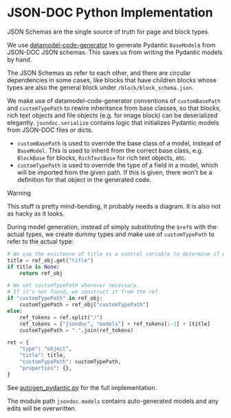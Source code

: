 # JSON-DOC Python Implementation

JSON Schemas are the single source of truth for page and block types.

We use [datamodel-code-generator](https://koxudaxi.github.io/datamodel-code-generator) to generate Pydantic `BaseModel`s from JSON-DOC JSON schemas. This saves us from writing the Pydantic models by hand.

The JSON Schemas as refer to each other, and there are circular dependencies in some cases, like blocks that have children blocks whose types are also the general block under `/block/block_schema.json`.

We make use of datamodel-code-generator conventions of `customBasePath` and `customTypePath` to rewire inheritance from base classes, so that blocks, rich text objects and file objects (e.g. for image block) can be deserialized elegantly. `jsondoc.serialize` contains logic that initializes Pydantic models from JSON-DOC files or dicts.

- `customBasePath` is used to override the base class of a model, instead of `BaseModel`. This is used to inherit from the correct base class, e.g. `BlockBase` for blocks, `RichTextBase` for rich text objects, etc.
- `customTypePath` is used to override the type of a field in a model, which will be imported from the given path. If this is given, there won't be a definition for that object in the generated code.

> [!WARNING]
>
> This stuff is pretty mind-bending, it probably needs a diagram. It is also not as hacky as it looks.

During model generation, instead of simply substituting the `$ref`s with the actual types, we create dummy types and make use of `customTypePath` to refer to the actual type:

```python
# We use the existence of title as a control variable to determine if we should substitute the $ref with the actual type, or inherit from the referenced customTypePath.
title = ref_obj.get("title")
if title is None:
    return ref_obj

# We set customTypePath wherever necessary.
# If it's not found, we construct it from the ref.
if "customTypePath" in ref_obj:
    customTypePath = ref_obj["customTypePath"]
else:
    ref_tokens = ref.split("/")
    ref_tokens = ["jsondoc", "models"] + ref_tokens[:-1] + [title]
    customTypePath = ".".join(ref_tokens)

ret = {
    "type": "object",
    "title": title,
    "customTypePath": customTypePath,
    "properties": {},
}
```

See [autogen_pydantic.py](/scripts/autogen_pydantic.py) for the full implementation.

The module path `jsondoc.models` contains auto-generated models and any edits will be overwritten.
